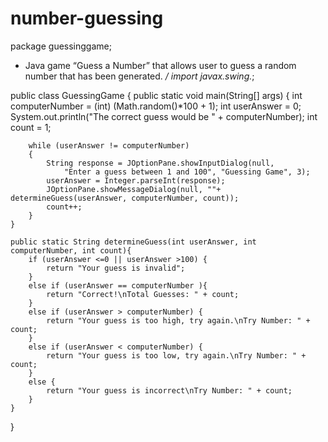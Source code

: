 # number-guessing
package guessinggame;
* Java game “Guess a Number” that allows user to guess a random number that has been generated.
*/
import javax.swing.*;
 
public class GuessingGame {
    public static void main(String[] args) {
        int computerNumber = (int) (Math.random()*100 + 1);
        int userAnswer = 0;
        System.out.println("The correct guess would be " + computerNumber);
        int count = 1;

        while (userAnswer != computerNumber)
        {
            String response = JOptionPane.showInputDialog(null,
                "Enter a guess between 1 and 100", "Guessing Game", 3);
            userAnswer = Integer.parseInt(response);
            JOptionPane.showMessageDialog(null, ""+ determineGuess(userAnswer, computerNumber, count));
            count++;
        }  
    }

    public static String determineGuess(int userAnswer, int computerNumber, int count){
        if (userAnswer <=0 || userAnswer >100) {
            return "Your guess is invalid";
        }
        else if (userAnswer == computerNumber ){
            return "Correct!\nTotal Guesses: " + count;
        }
        else if (userAnswer > computerNumber) {
            return "Your guess is too high, try again.\nTry Number: " + count;
        }
        else if (userAnswer < computerNumber) {
            return "Your guess is too low, try again.\nTry Number: " + count;
        }
        else {
            return "Your guess is incorrect\nTry Number: " + count;
        }
    }
}
